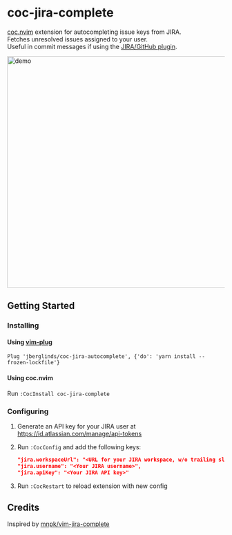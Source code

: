 # coc-jira-complete
[coc.nvim](https://github.com/neoclide/coc.nvim) extension for autocompleting issue keys from JIRA.  
Fetches unresolved issues assigned to your user.  
Useful in commit messages if using the [JIRA/GitHub plugin](https://github.com/marketplace/jira-software-github).

<img width="536" alt="demo" src="https://user-images.githubusercontent.com/6368728/64489737-d1c6d500-d256-11e9-8819-3a75c5ee8046.png">

## Getting Started
### Installing
#### Using [vim-plug](https://github.com/junegunn/vim-plug)
```vim
Plug 'jberglinds/coc-jira-autocomplete', {'do': 'yarn install --frozen-lockfile'}
```
#### Using coc.nvim
Run `:CocInstall coc-jira-complete`

### Configuring
1. Generate an API key for your JIRA user at https://id.atlassian.com/manage/api-tokens
2. Run `:CocConfig` and add the following keys:

    ```json
    "jira.workspaceUrl": "<URL for your JIRA workspace, w/o trailing slash>",
    "jira.username": "<Your JIRA username>",
    "jira.apiKey": "<Your JIRA API key>"
    ```
3. Run `:CocRestart` to reload extension with new config

## Credits
Inspired by [mnpk/vim-jira-complete](https://github.com/mnpk/vim-jira-complete)
